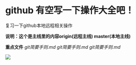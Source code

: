 # github 有空写一下操作大全吧！
复习一下github本地远程相关操作


 **说明：这个是主线里的内容origin(远程主线) master(本地主线)**
 
 **重点文件** *git简要手则.md git简要手则.md git简要手则.md*
 
 ![](https://jhonjrg.github.io/github/Picture/IPerror.png)

